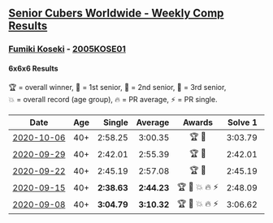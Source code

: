 <style>table {white-space: nowrap;}</style>

## [Senior Cubers Worldwide - Weekly Comp Results](/scw-comp/results/)
### [Fumiki Koseki](README.md) - [2005KOSE01](https://www.worldcubeassociation.org/persons/2005KOSE01?event=666)
#### 6x6x6 Results

<span style="white-space: nowrap;">🏆 = overall winner</span>, <span style="white-space: nowrap;">🥇 = 1st senior</span>, <span style="white-space: nowrap;">🥈 = 2nd senior</span>, <span style="white-space: nowrap;">🥉 = 3rd senior</span>, <span style="white-space: nowrap;">💥 = overall record (age group)</span>, <span style="white-space: nowrap;">🔥 = PR average</span>, <span style="white-space: nowrap;">⚡ = PR single</span>.

| Date | Age | Single | Average | Awards | Solve 1 | Solve 2 | Solve 3 | Video |
| :--: | :--: | --: | --: | :--: | --: | --: | --: | :-- |
| [2020-10-06](../../results/2020-10-06/666.md) | 40+ | 2:58.25 | 3:00.35 | 🏆 🥇 | 3:03.79 | 2:58.25 | 2:59.00 | [Desktop](https://www.facebook.com/events/2766581680255939/permalink/2772745426306231) / [Mobile](https://m.facebook.com/events/2766581680255939?view=permalink&id=2772745426306231) |
| [2020-09-29](../../results/2020-09-29/666.md) | 40+ | 2:42.01 | 2:55.39 | 🏆 🥇 | 2:42.01 | 3:11.93 | 2:52.23 | [Desktop](https://www.facebook.com/events/427181104911253/permalink/432492021046828) / [Mobile](https://m.facebook.com/events/427181104911253?view=permalink&id=432492021046828) |
| [2020-09-22](../../results/2020-09-22/666.md) | 40+ | 2:45.19 | 2:57.08 | 🏆 🥇 | 2:45.19 | 2:57.03 | 3:09.03 | [Desktop](https://www.facebook.com/events/342541897161786/permalink/343948317021144) / [Mobile](https://m.facebook.com/events/342541897161786?view=permalink&id=343948317021144) |
| [2020-09-15](../../results/2020-09-15/666.md) | 40+ | **2:38.63** | **2:44.23** | 🏆 🥇 💥 🔥 ⚡ | 2:48.09 | 2:45.98 | **2:38.63** | [Desktop](https://www.facebook.com/events/655903882008117/permalink/659480474983791) / [Mobile](https://m.facebook.com/events/655903882008117?view=permalink&id=659480474983791) |
| [2020-09-08](../../results/2020-09-08/666.md) | 40+ | **3:04.79** | **3:10.32** | 🏆 🥇 💥 🔥 ⚡ | 3:06.62 | **3:04.79** | 3:19.54 | [Desktop](https://www.facebook.com/events/342884623427933/permalink/344014803314915) / [Mobile](https://m.facebook.com/events/342884623427933?view=permalink&id=344014803314915) |


<!-- Global site tag (gtag.js) - Google Analytics -->
<script async src="https://www.googletagmanager.com/gtag/js?id=UA-86348435-3"></script>
<script>window.dataLayer = window.dataLayer || []; function gtag() {dataLayer.push(arguments);} gtag('js', new Date()); gtag('config', 'UA-86348435-3');</script>
